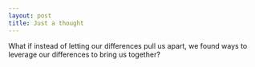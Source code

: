 ```yaml
---
layout: post
title: Just a thought
---
```


What if instead of letting our differences pull us apart, we found ways to leverage our differences to bring us together?
